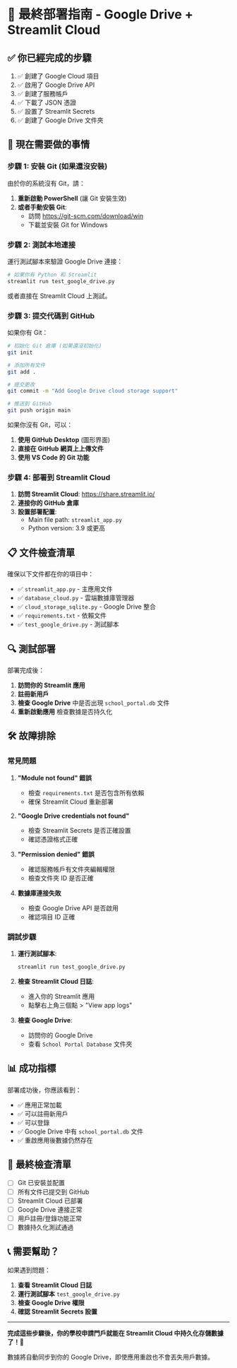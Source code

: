 # 🚀 最終部署指南 - Google Drive + Streamlit Cloud

## ✅ 你已經完成的步驟

1. ✅ 創建了 Google Cloud 項目
2. ✅ 啟用了 Google Drive API
3. ✅ 創建了服務帳戶
4. ✅ 下載了 JSON 憑證
5. ✅ 設置了 Streamlit Secrets
6. ✅ 創建了 Google Drive 文件夾

## 🔧 現在需要做的事情

### 步驟 1: 安裝 Git (如果還沒安裝)

由於你的系統沒有 Git，請：

1. **重新啟動 PowerShell** (讓 Git 安裝生效)
2. **或者手動安裝 Git**:
   - 訪問 https://git-scm.com/download/win
   - 下載並安裝 Git for Windows

### 步驟 2: 測試本地連接

運行測試腳本來驗證 Google Drive 連接：

```bash
# 如果你有 Python 和 Streamlit
streamlit run test_google_drive.py
```

或者直接在 Streamlit Cloud 上測試。

### 步驟 3: 提交代碼到 GitHub

如果你有 Git：

```bash
# 初始化 Git 倉庫 (如果還沒初始化)
git init

# 添加所有文件
git add .

# 提交更改
git commit -m "Add Google Drive cloud storage support"

# 推送到 GitHub
git push origin main
```

如果你沒有 Git，可以：

1. **使用 GitHub Desktop** (圖形界面)
2. **直接在 GitHub 網頁上上傳文件**
3. **使用 VS Code 的 Git 功能**

### 步驟 4: 部署到 Streamlit Cloud

1. **訪問 Streamlit Cloud**: https://share.streamlit.io/
2. **連接你的 GitHub 倉庫**
3. **設置部署配置**:
   - Main file path: `streamlit_app.py`
   - Python version: 3.9 或更高

## 📋 文件檢查清單

確保以下文件都在你的項目中：

- ✅ `streamlit_app.py` - 主應用文件
- ✅ `database_cloud.py` - 雲端數據庫管理器
- ✅ `cloud_storage_sqlite.py` - Google Drive 整合
- ✅ `requirements.txt` - 依賴文件
- ✅ `test_google_drive.py` - 測試腳本

## 🔍 測試部署

部署完成後：

1. **訪問你的 Streamlit 應用**
2. **註冊新用戶**
3. **檢查 Google Drive** 中是否出現 `school_portal.db` 文件
4. **重新啟動應用** 檢查數據是否持久化

## 🛠️ 故障排除

### 常見問題

1. **"Module not found" 錯誤**
   - 檢查 `requirements.txt` 是否包含所有依賴
   - 確保 Streamlit Cloud 重新部署

2. **"Google Drive credentials not found"**
   - 檢查 Streamlit Secrets 是否正確設置
   - 確認憑證格式正確

3. **"Permission denied" 錯誤**
   - 確認服務帳戶有文件夾編輯權限
   - 檢查文件夾 ID 是否正確

4. **數據庫連接失敗**
   - 檢查 Google Drive API 是否啟用
   - 確認項目 ID 正確

### 調試步驟

1. **運行測試腳本**:
   ```bash
   streamlit run test_google_drive.py
   ```

2. **檢查 Streamlit Cloud 日誌**:
   - 進入你的 Streamlit 應用
   - 點擊右上角三個點 > "View app logs"

3. **檢查 Google Drive**:
   - 訪問你的 Google Drive
   - 查看 `School Portal Database` 文件夾

## 📊 成功指標

部署成功後，你應該看到：

- ✅ 應用正常加載
- ✅ 可以註冊新用戶
- ✅ 可以登錄
- ✅ Google Drive 中有 `school_portal.db` 文件
- ✅ 重啟應用後數據仍然存在

## 🎯 最終檢查清單

- [ ] Git 已安裝並配置
- [ ] 所有文件已提交到 GitHub
- [ ] Streamlit Cloud 已部署
- [ ] Google Drive 連接正常
- [ ] 用戶註冊/登錄功能正常
- [ ] 數據持久化測試通過

## 📞 需要幫助？

如果遇到問題：

1. **查看 Streamlit Cloud 日誌**
2. **運行測試腳本** `test_google_drive.py`
3. **檢查 Google Drive 權限**
4. **確認 Streamlit Secrets 設置**

---

**完成這些步驟後，你的學校申請門戶就能在 Streamlit Cloud 中持久化存儲數據了！🎉**

數據將自動同步到你的 Google Drive，即使應用重啟也不會丟失用戶數據。 